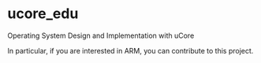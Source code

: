 ucore_edu
=========

Operating System Design and Implementation with uCore

In particular, if you are interested in ARM, you can contribute to this project.